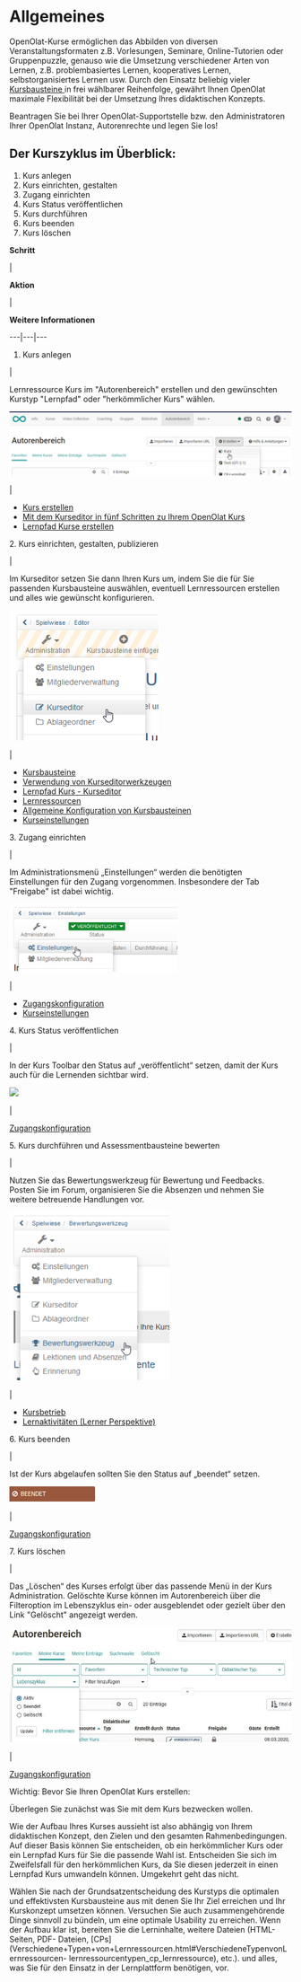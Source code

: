 # Allgemeines

OpenOlat-Kurse ermöglichen das Abbilden von diversen Veranstaltungsformaten
z.B. Vorlesungen, Seminare, Online-Tutorien oder Gruppenpuzzle, genauso wie
die Umsetzung verschiedener Arten von Lernen, z.B. problembasiertes Lernen,
kooperatives Lernen, selbstorganisiertes Lernen usw. Durch den Einsatz
beliebig vieler [Kursbausteine ](Kursbausteine.html)in frei wählbarer
Reihenfolge, gewährt Ihnen OpenOlat maximale Flexibilität bei der Umsetzung
Ihres didaktischen Konzepts.

Beantragen Sie bei Ihrer OpenOlat-Supportstelle bzw. den Administratoren Ihrer
OpenOlat Instanz, Autorenrechte und legen Sie los!

  

## Der Kurszyklus im Überblick:

  1. Kurs anlegen
  2. Kurs einrichten, gestalten
  3. Zugang einrichten
  4. Kurs Status veröffentlichen
  5. Kurs durchführen
  6. Kurs beenden
  7. Kurs löschen

  

 **Schritt**

|

 **Aktion**

|

 **Weitere Informationen**  
  
---|---|---  
  
  1. Kurs anlegen

|

Lernressource Kurs im "Autorenbereich" erstellen und den gewünschten Kurstyp
"Lernpfad" oder "herkömmlicher Kurs" wählen.

![](assets/Kurs_erstellen_16.png)

|

  * [Kurs erstellen](Kurs+erstellen.html)
  * [Mit dem Kurseditor in fünf Schritten zu Ihrem OpenOlat Kurs](../../pages/viewpage.action%EF%B9%96pageId=108593713.html)
  * [Lernpfad Kurse erstellen](Lernpfad+Kurse+erstellen.html)

  
  
2\. Kurs einrichten, gestalten, publizieren

|

Im Kurseditor setzen Sie dann Ihren Kurs um, indem Sie die für Sie passenden
Kursbausteine auswählen, eventuell Lernressourcen erstellen und alles wie
gewünscht konfigurieren.

![](assets/Kurseditor_oeffnen.png)

|

  * [Kursbausteine](Kursbausteine.html)
  * [Verwendung von Kurseditorwerkzeugen](Verwendung+weiterer+Kurseditorwerkzeuge.html)
  * [Lernpfad Kurs - Kurseditor](Lernpfad+Kurs++-+Kurseditor.html)
  * [Lernressourcen](Verschiedene+Typen+von+Lernressourcen.html)
  * [Allgemeine Konfiguration von Kursbausteinen](Allgemeine+Konfiguration+von+Kursbausteinen.html)
  * [Kurseinstellungen](Kurseinstellungen.html)

  
  
  
3\. Zugang einrichten

|

Im Administrationsmenü „Einstellungen“ werden die benötigten Einstellungen für
den Zugang vorgenommen. Insbesondere der Tab "Freigabe" ist dabei wichtig.

![](assets/Einstellungen1.png)

|

  * [Zugangskonfiguration](Zugangskonfiguration.html)
  * [Kurseinstellungen](Kurseinstellungen.html)

  
  
4\. Kurs Status veröffentlichen

|

In der Kurs Toolbar den Status auf „veröffentlicht“ setzen, damit der Kurs
auch für die Lernenden sichtbar wird.

![](assets/Status_veröffentlicht.png)

|

[Zugangskonfiguration](Zugangskonfiguration.html)  
  
5\. Kurs durchführen und Assessmentbausteine bewerten

|

Nutzen Sie das Bewertungswerkzeug für Bewertung und Feedbacks. Posten Sie im
Forum, organisieren Sie die Absenzen und nehmen Sie weitere betreuende
Handlungen vor.

![](assets/Administration_Bewertungswerkzeug.png)

|

  * [Kursbetrieb](Kursbetrieb.html)
  * [Lernaktivitäten (Lerner Perspektive)](../../pages/viewpage.action%EF%B9%96pageId=108593198.html)

  
  
6\. Kurs beenden

|

Ist der Kurs abgelaufen sollten Sie den Status auf „beendet“ setzen.

![](assets/beendet.png)

|

[Zugangskonfiguration](Zugangskonfiguration.html)  
  
7\. Kurs löschen

|

Das „Löschen“ des Kurses erfolgt über das passende Menü in der Kurs
Administration. Gelöschte Kurse können im Autorenbereich über die Filteroption
im Lebenszyklus ein- oder ausgeblendet oder gezielt über den Link "Gelöscht"
angezeigt werden.

![](assets/Autorenbereich_geloescht1.jpg)

|

[Zugangskonfiguration](Zugangskonfiguration.html)  
  
Wichtig: Bevor Sie Ihren OpenOlat Kurs erstellen:

Überlegen Sie zunächst was Sie mit dem Kurs bezwecken wollen.

Wie der Aufbau Ihres Kurses aussieht ist also abhängig von Ihrem didaktischen
Konzept, den Zielen und den gesamten Rahmenbedingungen. Auf dieser Basis
können Sie entscheiden, ob ein herkömmlicher Kurs oder ein Lernpfad Kurs für
Sie die passende Wahl ist. Entscheiden Sie sich im Zweifelsfall für den
herkömmlichen Kurs, da Sie diesen jederzeit in einen Lernpfad Kurs umwandeln
können. Umgekehrt geht das nicht.

Wählen Sie nach der Grundsatzentscheidung des Kurstyps die optimalen und
effektivsten Kursbausteine aus mit denen Sie Ihr Ziel erreichen und Ihr
Kurskonzept umsetzen können. Versuchen Sie auch zusammengehörende Dinge
sinnvoll zu bündeln, um eine optimale Usability zu erreichen. Wenn der Aufbau
klar ist, bereiten Sie die Lerninhalte, weitere Dateien (HTML-Seiten, PDF-
Dateien,
[CPs](Verschiedene+Typen+von+Lernressourcen.html#VerschiedeneTypenvonLernressourcen-
lernressourcentypen_cp_lernressource), etc.). und alles, was Sie für den
Einsatz in der Lernplattform benötigen, vor.

  

  

